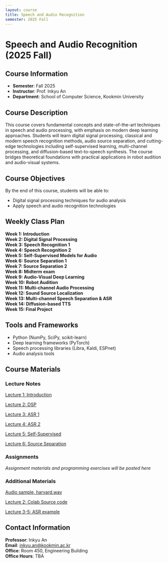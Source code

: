 ```yaml
---
layout: course
title: Speech and Audio Recognition
semester: 2025 Fall
---
```


# Speech and Audio Recognition (2025 Fall)

## Course Information

- **Semester**: Fall 2025
- **Instructor**: Prof. Inkyu An
- **Department**: School of Computer Science, Kookmin University

## Course Description

This course covers fundamental concepts and state-of-the-art techniques in speech and audio processing, with emphasis on modern deep learning approaches. Students will learn digital signal processing, classical and modern speech recognition methods, audio source separation, and cutting-edge technologies including self-supervised learning, multi-channel processing, and diffusion-based text-to-speech synthesis. The course bridges theoretical foundations with practical applications in robot audition and audio-visual systems.

## Course Objectives

By the end of this course, students will be able to:
- Digital signal processing techniques for audio analysis
- Apply speech and audio recognition technologies


## Weekly Class Plan

<div class="weekly-plan">
<strong>Week 1: Introduction</strong>
</div>

<div class="weekly-plan">
<strong>Week 2: Digital Signal Processing</strong>
</div>

<div class="weekly-plan">
<strong>Week 3: Speech Recognition 1</strong>
</div>

<div class="weekly-plan">
<strong>Week 4: Speech Recognition 2</strong>
</div>

<div class="weekly-plan">
<strong>Week 5: Self-Supervised Models for Audio</strong>
</div>

<div class="weekly-plan">
<strong>Week 6: Source Separation 1</strong>
</div>

<div class="weekly-plan">
<strong>Week 7: Source Separation 2</strong>
</div>

<div class="weekly-plan">
<strong>Week 8: Midterm exam</strong>
</div>

<div class="weekly-plan">
<strong>Week 9: Audio-Visual Deep Learning</strong>
</div>

<div class="weekly-plan">
<strong>Week 10: Robot Audition</strong>
</div>

<div class="weekly-plan">
<strong>Week 11: Multi-channel Audio Processing</strong>
</div>

<div class="weekly-plan">
<strong>Week 12: Sound Source Localization</strong>
</div>

<div class="weekly-plan">
<strong>Week 13: Multi-channel Speech Separation & ASR</strong>
</div>

<div class="weekly-plan">
<strong>Week 14: Diffusion-based TTS</strong>
</div>

<div class="weekly-plan">
<strong>Week 15: Final Project</strong>
</div>

## Tools and Frameworks

- Python (NumPy, SciPy, scikit-learn)
- Deep learning frameworks (PyTorch)
- Speech processing libraries (Libra, Kaldi, ESPnet)
- Audio analysis tools

## Course Materials

### Lecture Notes

[Lecture 1: Introduction](/assets/courses/speech-audio-recognition-2025fall/lectures/SpeechAudio_Lecture1.pdf)

[Lecture 2: DSP](/assets/courses/speech-audio-recognition-2025fall/lectures/SpeechAudio_Lecture2.pdf)

[Lecture 3: ASR 1](/assets/courses/speech-audio-recognition-2025fall/lectures/SpeechAudio_Lecture3.pdf)

[Lecture 4: ASR 2](/assets/courses/speech-audio-recognition-2025fall/lectures/SpeechAudio_Lecture4.pdf)

[Lecture 5: Self-Supervised](/assets/courses/speech-audio-recognition-2025fall/lectures/SpeechAudio_Lecture5.pdf)

[Lecture 6: Source Separation](/assets/courses/speech-audio-recognition-2025fall/lectures/SpeechAudio_Lecture6.pdf)

<!-- Example format - uncomment and modify as you add materials:
- [Lecture 1: Introduction to Speech Recognition](/assets/courses/speech-audio-recognition-2025fall/lectures/lecture01-introduction.pdf)
- [Lecture 2: Audio Signal Processing](/assets/courses/speech-audio-recognition-2025fall/lectures/lecture02-signal-processing.pdf)
- [Lecture 3: Feature Extraction](/assets/courses/speech-audio-recognition-2025fall/lectures/lecture03-features.pdf)
-->

### Assignments
*Assignment materials and programming exercises will be posted here*

<!-- Example format - uncomment and modify as you add assignments:
- [Assignment 1: Audio Feature Extraction](/assets/courses/speech-audio-recognition-2025fall/assignments/assignment01.pdf)
- [Assignment 2: Speech Recognition with HMM](/assets/courses/speech-audio-recognition-2025fall/assignments/assignment02.pdf)
- [Assignment 3: Deep Learning for ASR](/assets/courses/speech-audio-recognition-2025fall/assignments/assignment03.pdf)
-->

### Additional Materials

[Audio sample, harvard.wav](/assets/courses/speech-audio-recognition-2025fall/materials/harvard.wav)

[Lecture 2: Colab Source code](/assets/courses/speech-audio-recognition-2025fall/materials/SAR_Lec01.ipynb)

[Lecture 3-5: ASR example](/assets/courses/speech-audio-recognition-2025fall/materials/05_wav2vec2.py)

<!-- Example format - uncomment and modify as you add materials:
- [Course Syllabus](/assets/courses/speech-audio-recognition-2025fall/materials/syllabus.pdf)
- [Python Setup Guide](/assets/courses/speech-audio-recognition-2025fall/materials/python-setup.pdf)
- [Audio Datasets Information](/assets/courses/speech-audio-recognition-2025fall/materials/datasets.pdf)
-->

## Contact Information

**Professor**: Inkyu An  
**Email**: inkyu.an@kookmin.ac.kr  
**Office**: Room 450, Engineering Building  
**Office Hours**: TBA